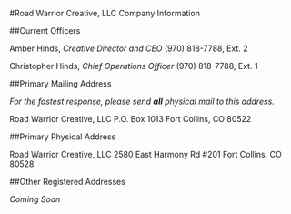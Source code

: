 #Road Warrior Creative, LLC Company Information

##Current Officers

Amber Hinds, _Creative Director and CEO_
(970) 818-7788, Ext. 2

Christopher Hinds, _Chief Operations Officer_
(970) 818-7788, Ext. 1

##Primary Mailing Address

_For the fastest response, please send **all** physical mail to this address._

Road Warrior Creative, LLC
P.O. Box 1013
Fort Collins, CO 80522

##Primary Physical Address

Road Warrior Creative, LLC
2580 East Harmony Rd #201
Fort Collins, CO 80528

##Other Registered Addresses

_Coming Soon_
